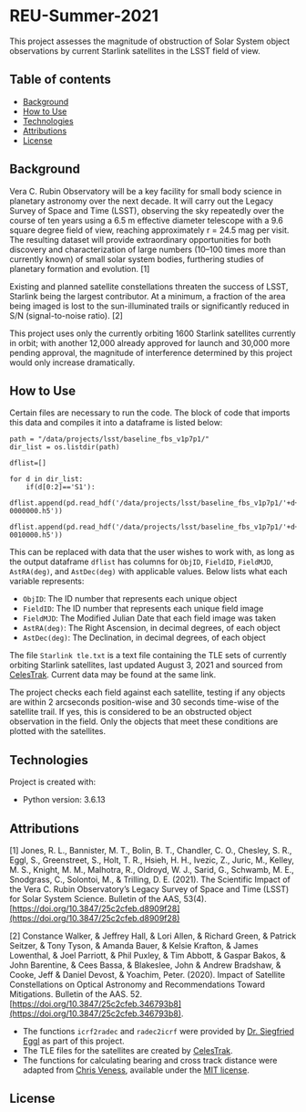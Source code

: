 # REU-Summer-2021
This project assesses the magnitude of obstruction of Solar System object observations by current Starlink satellites in the LSST field of view.

## Table of contents
* [Background](#background)
* [How to Use](#how-to-use)
* [Technologies](#technologies)
* [Attributions](#attributions)
* [License](#license)

## Background
Vera C. Rubin Observatory will be a key facility for small body science in planetary astronomy over the next decade. It will carry out the Legacy Survey of Space and Time (LSST), observing the sky repeatedly over the course of ten years using a 6.5 m effective diameter telescope with a 9.6 square degree field of view, reaching approximately r = 24.5 mag per visit. The resulting dataset will provide extraordinary opportunities for both discovery and characterization of large numbers (10–100 times more than currently known) of small solar system bodies, furthering studies of planetary formation and evolution. [1]

Existing and planned satellite constellations threaten the success of LSST, Starlink being the largest contributor. At a minimum, a fraction of the area being imaged is lost to the sun-illuminated trails or significantly reduced in S/N (signal-to-noise ratio). [2]

This project uses only the currently orbiting 1600 Starlink satellites currently in orbit; with another 12,000 already approved for launch and 30,000 more pending approval, the magnitude of interference determined by this project would only increase dramatically. 

## How to Use
Certain files are necessary to run the code. The block of code that imports this data and compiles it into a dataframe is listed below:
```
path = "/data/projects/lsst/baseline_fbs_v1p7p1/"
dir_list = os.listdir(path)

dflist=[]

for d in dir_list:
    if(d[0:2]=='S1'):
        dflist.append(pd.read_hdf('/data/projects/lsst/baseline_fbs_v1p7p1/'+d+'/visit-0000000.h5'))
        dflist.append(pd.read_hdf('/data/projects/lsst/baseline_fbs_v1p7p1/'+d+'/visit-0010000.h5'))
```
This can be replaced with data that the user wishes to work with, as long as the output dataframe ```dflist``` has columns for ``` ObjID ```, ``` FieldID ```, ``` FieldMJD ```, ``` AstRA(deg) ```, and ``` AstDec(deg) ``` with applicable values. Below lists what each variable represents:
* ``` ObjID ```: The ID number that represents each unique object
* ``` FieldID ```: The ID number that represents each unique field image
* ``` FieldMJD ```: The Modified Julian Date that each field image was taken
* ``` AstRA(deg) ```: The Right Ascension, in decimal degrees, of each object
* ``` AstDec(deg) ```: The Declination, in decimal degrees, of each object

The file ```Starlink tle.txt``` is a text file containing the TLE sets of currently orbiting Starlink satellites, last updated August 3, 2021 and sourced from [CelesTrak](https://celestrak.com/NORAD/elements/). Current data may be found at the same link.

The project checks each field against each satellite, testing if any objects are within 2 arcseconds position-wise and 30 seconds time-wise of the satellite trail. If yes, this is considered to be an obstructed object observation in the field. Only the objects that meet these conditions are plotted with the satellites.
	
## Technologies
Project is created with:
* Python version: 3.6.13

## Attributions
[1] Jones, R. L., Bannister, M. T., Bolin, B. T., Chandler, C. O., Chesley, S. R., Eggl, S., Greenstreet, S., Holt, T. R., Hsieh, H. H., Ivezic, Z., Juric, M., Kelley, M. S., Knight, M. M., Malhotra, R., Oldroyd, W. J., Sarid, G., Schwamb, M. E., Snodgrass, C., Solontoi, M., &amp; Trilling, D. E. (2021). The Scientific Impact of the Vera C. Rubin Observatory’s Legacy Survey of Space and Time (LSST) for Solar System Science. Bulletin of the AAS, 53(4). [https://doi.org/10.3847/25c2cfeb.d8909f28](https://doi.org/10.3847/25c2cfeb.d8909f28)

[2] Constance	Walker, & Jeffrey	Hall, & Lori	Allen, & Richard	Green, & Patrick	Seitzer, & Tony	Tyson, & Amanda	Bauer, & Kelsie	Krafton, & James	Lowenthal, & Joel	Parriott, & Phil	Puxley, & Tim	Abbott, & Gaspar	Bakos, & John	Barentine, & Cees	Bassa, & Blakeslee, John & Andrew	Bradshaw, & Cooke, Jeff & Daniel	Devost, & Yoachim, Peter. (2020). Impact of Satellite Constellations on Optical Astronomy and Recommendations Toward Mitigations. Bulletin of the AAS. 52. [https://doi.org/10.3847/25c2cfeb.346793b8](https://doi.org/10.3847/25c2cfeb.346793b8). 
* The functions ```icrf2radec``` and ```radec2icrf``` were provided by [Dr. Siegfried Eggl](https://github.com/eggls6) as part of this project. 
* The TLE files for the satellites are created by [CelesTrak](https://celestrak.com/NORAD/elements/).
* The functions for calculating bearing and cross track distance were adapted from [Chris Veness](http://www.movable-type.co.uk/scripts/latlong.html), available under the [MIT license](https://opensource.org/licenses/MIT). 

## License

